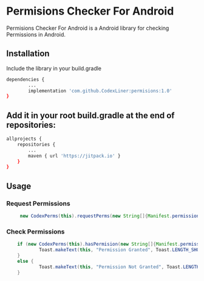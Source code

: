 # Permisions Checker For Android

Permisions Checker For Android is a Android library for checking Permissions in Android.

## Installation

Include the library in your build.gradle

```bash
dependencies {
        ...
        implementation 'com.github.CodexLiner:permisions:1.0'
}
```

## Add it in your root build.gradle at the end of repositories:
```bash
allprojects {
	repositories {
		...
		maven { url 'https://jitpack.io' }
	}
}
```

## Usage
### Request Permissions
```java
     new CodexPerms(this).requestPerms(new String[]{Manifest.permission.READ_EXTERNAL_STORAGE});
```
### Check Permissions
```java
    if (new CodexPerms(this).hasPermision(new String[]{Manifest.permission.READ_EXTERNAL_STORAGE})){
            Toast.makeText(this, "Permission Granted", Toast.LENGTH_SHORT).show();
    }
    else {
            Toast.makeText(this, "Permission Not Granted", Toast.LENGTH_SHORT).show();
    }
```
